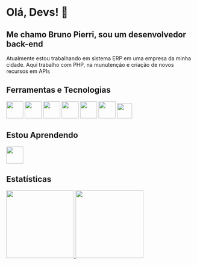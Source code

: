 # Olá, Devs! 👋
## Me chamo Bruno Pierri, sou um desenvolvedor back-end
Atualmente estou trabalhando em sistema ERP em uma empresa da minha cidade. Aqui trabalho com PHP, na munutenção e criação de novos recursos em APIs

## Ferramentas e Tecnologias
<div>
<img loading="lazy" src="https://cdn.jsdelivr.net/gh/devicons/devicon/icons/php/php-original.svg" width="45" height="45" />
<img src="https://cdn.jsdelivr.net/gh/devicons/devicon/icons/symfony/symfony-original-wordmark.svg" width="45" height="45" />
<img src="https://cdn.jsdelivr.net/gh/devicons/devicon/icons/html5/html5-plain-wordmark.svg" width="45" height="45"/>
<img src="https://cdn.jsdelivr.net/gh/devicons/devicon/icons/css3/css3-plain-wordmark.svg" width="45" height="45"/>
<img src="https://cdn.jsdelivr.net/gh/devicons/devicon/icons/javascript/javascript-original.svg" width="45" height="45"/>
<img src="https://cdn.jsdelivr.net/gh/devicons/devicon/icons/linux/linux-original.svg" width="45" height="45"/>
<img loading="lazy" src="https://cdn.jsdelivr.net/gh/devicons/devicon/icons/git/git-original.svg" width="40" height="40"/>
</div>

## Estou Aprendendo

<div>
<img src="https://cdn.jsdelivr.net/gh/devicons/devicon/icons/angularjs/angularjs-original.svg" width="45" height="45"/>
</div>

## Estatísticas

<div>
<a href="https://github.com/brunopierrii">
<img loading="lazy" height="180em" src="https://github-readme-stats.vercel.app/api/top-langs/?username=brunopierrii&layout=compact&langs_count=7&theme=dracula"/>
<img loading="lazy" height="180em" src="https://github-readme-stats.vercel.app/api?username=brunopierrii&show_icons=true&theme=dracula&include_all_commits=true&count_private=true"/>
</div>


